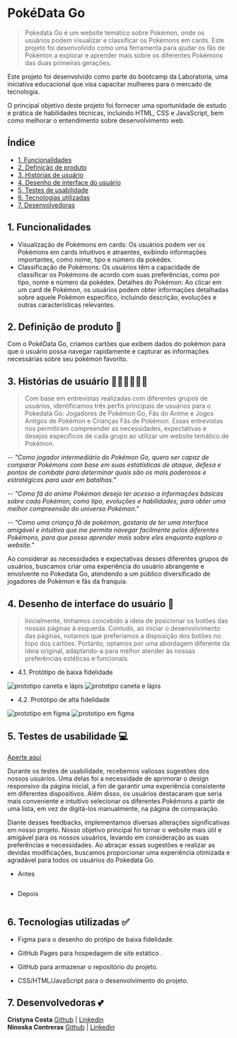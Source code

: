 # PokéData Go 

>  Pokedata Go é um website temático sobre Pokémon, onde os usuários podem visualizar e classificar os Pokémons em cards. Este projeto foi desenvolvido como uma ferramenta para ajudar os fãs de Pokémon a explorar e aprender mais sobre os diferentes Pokémons das duas primeiras gerações.


Este projeto foi desenvolvido como parte do bootcamp da Laboratoria, uma iniciativa educacional que visa capacitar mulheres para o mercado de tecnologia. 

O principal objetivo deste projeto foi fornecer uma oportunidade de estudo e prática de habilidades técnicas, incluindo HTML, CSS e JavaScript, bem como melhorar o entendimento sobre desenvolvimento web.



## Índice

* [1. Funcionalidades ](#1-Funcionalidades)
* [2. Definição de produto](#2-Definição-de-produto)
* [3. Histórias de usuário](#3-Histórias-de-usuário)
* [4. Desenho de interface do usuário](#4-Desenho-de-interface-do-usuário)
* [5. Testes de usabilidade](#5-Testes-de-usabilidade)
* [6. Tecnologias utilizadas](#6-Tecnologias-utilizadas)
* [7. Desenvolvedoras](#7-Desenvolvedoras)



## 1. Funcionalidades

- Visualização de Pokémons em cards: Os usuários podem ver os Pokémons em cards intuitivos e atraentes, exibindo informações importantes, como nome, tipo e número da pokédex.
- Classificação de Pokémons: Os usuários têm a capacidade de classificar os Pokémons de acordo com suas preferências, como por tipo, nome e número da pokédex.
Detalhes do Pokémon: Ao clicar em um card de Pokémon, os usuários podem obter informações detalhadas sobre aquele Pokémon específico, incluindo descrição, evoluções e outras características relevantes.



## 2. Definição de produto 📝

Com o PokéData Go, criamos cartões que exibem dados do pokémon para que o usuário possa navegar rapidamente e capturar as informações necessárias sobre seu pokémon favorito.



## 3. Histórias de usuário 🙋‍♀️🙋‍♂️🙋‍♀️

> Com base em entrevistas realizadas com diferentes grupos de usuários, identificamos três perfis principais de usuários para o Pokedata Go: Jogadores de Pokémon Go, Fãs do Anime e Jogos Antigos de Pokémon e Crianças Fãs de Pokémon. Essas entrevistas nos permitiram compreender as necessidades, expectativas e desejos específicos de cada grupo ao utilizar um website temático de Pokémon.

-- *"Como jogador intermediário do Pokémon Go, quero ser capaz de comparar Pokémons com base em suas estatísticas de ataque, defesa e pontos de combate para determinar quais são os mais poderosos e estratégicos para usar em batalhas."*


-- *"Como fã do anime Pokémon desejo ter acesso a informações básicas sobre cada Pokémon, como tipo, evoluções e habilidades, para obter uma melhor compreensão do universo Pokémon."*


-- *"Como uma criança fã de pokémon, gostaría de ter uma interface amigável e intuitiva que me permita navegar facilmente pelos diferentes Pokémons, para que posso aprender mais sobre eles enquanto exploro o website."*

Ao considerar as necessidades e expectativas desses diferentes grupos de usuários, buscamos criar uma experiência do usuário abrangente e envolvente no Pokedata Go, atendendo a um público diversificado de jogadores de Pokémon e fãs da franquia.
    

## 4. Desenho de interface do usuário  📝

> Inicialmente, tínhamos concebido a ideia de posicionar os botões das nossas páginas à esquerda. Contudo, ao iniciar o desenvolvimento das páginas, notamos que preferíamos a disposição dos botões no topo dos cartões. Portanto, optamos por uma abordagem diferente da ideia original, adaptando-a para melhor atender às nossas preferências estéticas e funcionais. 

   * 4.1. Protótipo de baixa fidelidade
<img src="bajafidelidade.png" alt="prototipo caneta e lápis">
<img src="bajafid2.png" alt="prototipo caneta e lápis">



  * 4.2. Protótipo de alta fidelidade
<img src="altfideli.png" alt="prototipo em figma">
<img src="altfid2.png" alt="prototipo em figma">




## 5. Testes de usabilidade  💻

<a href="https://docs.google.com/forms/d/1WNftXER5GJLubxs8ozf1oV547c7AEbu8kJPG9Zgsv00/edit#responses">Aperte aqui</a>


  Durante os testes de usabilidade, recebemos valiosas sugestões dos nossos usuários. Uma delas foi a necessidade de aprimorar o design responsivo da página inicial, a fim de garantir uma experiência consistente em diferentes dispositivos. Além disso, os usuários destacaram que seria mais conveniente e intuitivo selecionar os diferentes Pokémons a partir de uma lista, em vez de digitá-los manualmente, na página de comparação.

  Diante desses feedbacks, implementamos diversas alterações significativas em nosso projeto. Nosso objetivo principal foi tornar o website mais útil e amigável para os nossos usuários, levando em consideração as suas preferências e necessidades. Ao abraçar essas sugestões e realizar as devidas modificações, buscamos proporcionar uma experiência otimizada e agradável para todos os usuários do Pokedata Go.

  * Antes

  <img src="antes.png" alt="">


  * Depois

<img src="depois.png" alt="">



## 6. Tecnologias utilizadas ✅

- Figma para o desenho do prótipo de baixa fidelidade.

- GitHub Pages para hospedagem de site estático .

- GitHub para armazenar o repositório do projeto.

- CSS/HTML/JavaScript para o desenvolvimento do projeto.


## 7. Desenvolvedoras 💕

<strong>Cristyna Costa</strong> <a href="https://github.com/CristynaBC">Github</a> | <a href="https://www.linkedin.com/in/cristyna-becker-costa-a36477178/">Linkedin</a> <br>
<strong>Ninoska Contreras</strong> <a href="https://github.com/NiEl0503">Github</a> | <a href="https://www.linkedin.com/in/ninoska-contreras-86b075129/">Linkedin</a>
